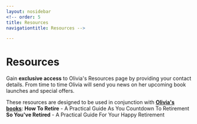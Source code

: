 ```yaml
---
layout: nosidebar
<!-- order: 5
title: Resources
navigationtitle: Resources -->

---
```

# Resources

Gain **exclusive access** to Olivia's Resources page by providing your contact details. From time to time Olivia will send you news on her upcoming book launches and special offers.

These resources are designed to be used in conjunction with **<a href="http://oliviagreenwell.com/books/">Olivia's books</a>**:
**How To Retire** - A Practical Guide As You Countdown To Retirement<br/>
**So You've Retired** - A Practical Guide For Your Happy Retirement

<script async id="_ck_161486" src="https://forms.convertkit.com/161486?v=6"></script>

 <!-- Right footer goes here -->
